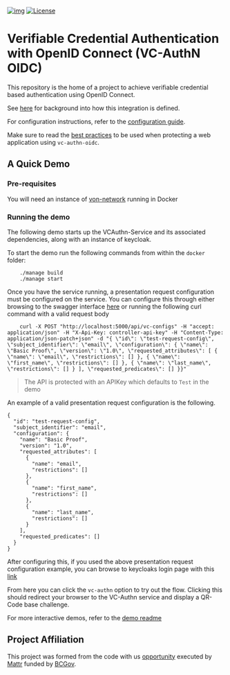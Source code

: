 [![img](https://img.shields.io/badge/Lifecycle-Maturing-007EC6)](https://github.com/bcgov/repomountie/blob/master/doc/lifecycle-badges.md)
[![License](https://img.shields.io/badge/License-Apache%202.0-blue.svg)](LICENSE)

# Verifiable Credential Authentication with OpenID Connect (VC-AuthN OIDC)

This repository is the home of a project to achieve verifiable credential based authentication using OpenID Connect.

See [here](/docs/README.md) for background into how this integration is defined.

For configuration instructions, refer to the [configuration guide](/docs/ConfigurationGuide.md).

Make sure to read the [best practices](/docs/BestPractices.md) to be used when protecting a web application using `vc-authn-oidc`.

## A Quick Demo

### Pre-requisites
You will need an instance of [von-network](https://github.com/bcgov/von-network) running in Docker

### Running the demo

The following demo starts up the VCAuthn-Service and its associated dependencies, along with an instance of keycloak.

To start the demo run the following commands from within the `docker` folder:

```
    ./manage build
    ./manage start
```

Once you have the service running, a presentation request configuration must be configured on the service. You can configure this through either browsing to the swagger interface [here](http://localhost:5000) or running the following curl command with a valid request body

```
    curl -X POST "http://localhost:5000/api/vc-configs" -H "accept: application/json" -H "X-Api-Key: controller-api-key" -H "Content-Type: application/json-patch+json" -d "{ \"id\": \"test-request-config\", \"subject_identifier\": \"email\", \"configuration\": { \"name\": \"Basic Proof\", \"version\": \"1.0\", \"requested_attributes\": [ { \"name\": \"email\", \"restrictions\": [] }, { \"name\": \"first_name\", \"restrictions\": [] }, { \"name\": \"last_name\", \"restrictions\": [] } ], \"requested_predicates\": [] }}"
```

> The API is protected with an APIKey which defaults to `Test` in the demo

An example of a valid presentation request configuration is the following.

```
{
  "id": "test-request-config",
  "subject_identifier": "email",
  "configuration": {
    "name": "Basic Proof",
    "version": "1.0",
    "requested_attributes": [
      {
        "name": "email",
        "restrictions": []
      },
      {
        "name": "first_name",
        "restrictions": []
      },
      {
        "name": "last_name",
        "restrictions": []
      }
    ],
    "requested_predicates": []
  }
}
```

After configuring this, if you used the above presentation request configuration example, you can browse to keycloaks login page with this [link](http://localhost:5000/vc/connect/authorize?scope=openid+vc_authn&state=EI3kI8RFbpuIqZE_MEI0xsv18NjQOS1lkbrBtj3x2CE.wOX0F5IZd74.security-admin-console&response_type=code&client_id=keycloak&redirect_uri=http%3A%2F%2Flocalhost%3A8180%2Fauth%2Frealms%2Fvc-authn%2Fbroker%2Fvc-authn%2Fendpoint&nonce=eEJ7joxB5CC8j_LaOaw3Dg&pres_req_conf_id=test-request-config)

From here you can click the `vc-authn` option to try out the flow. Clicking this should redirect your browser to the VC-Authn service and display a QR-Code base challenge.

For more interactive demos, refer to the [demo readme](demo/README.md)

## Project Affiliation

This project was formed from the code with us [opportunity](https://www.bcdevexchange.org/opportunities/cwu/opp-create-a-red-hat-keycloak-identity-provider--idp--capable-of-processing-verifiable-credentials-using-decentralized-identity-technology-created-by-bc-gov-to-authorize-access-to-a-bc-government-digital-service-) executed by [Mattr](https://mattr.global) funded by [BCGov](https://www2.gov.bc.ca/).
